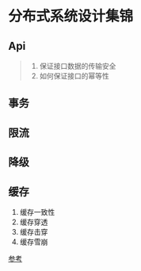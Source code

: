 # 分布式系统设计集锦

## Api 
>1. 保证接口数据的传输安全
>2. 如何保证接口的幂等性

## 事务


## 限流


## 降级


## 缓存
1. 缓存一致性
2. 缓存穿透
3. 缓存击穿
4. 缓存雪崩

[参考](https://mp.weixin.qq.com/s?__biz=MzU0MDEwMjgwNA==&mid=2247486590&idx=1&sn=538cf873f0b0d1f34d2bfe0ba02a69c2&chksm=fb3f1585cc489c9314ac783a73e8540342bec2132fe1113b5df1f0dc89ecabbf9bc3e652e201&scene=0&xtrack=1&key=ff1b1d089c15295cccb84939763537af116b53b8ee96a692bcadbb42d9d5c78eeeef7ff04457b1dfc93eb6cbc4bce0ccf76f40f0b8d85d75846fd5a45ae5fca40f6d3825ce05dde933410c2b5a578939&ascene=14&uin=MjA3ODIwMjkxMw%3D%3D&devicetype=Windows+10&version=62070158&lang=zh_CN&exportkey=A8anlU1tQQpRW5tO2KBLoIU%3D&pass_ticket=qPNogL3auswvWANk8wpyJkGDLPMHMafmk8EYfUNqfqU%2BNCmRULXwkQAWGwQR3GJE)